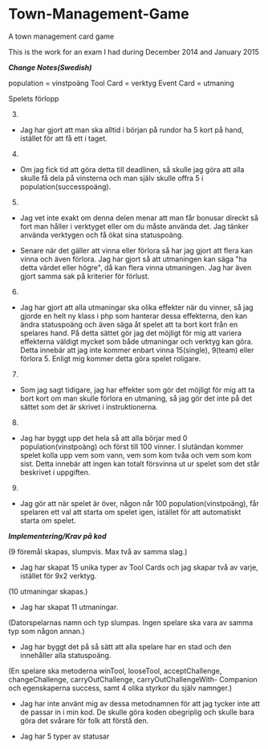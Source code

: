 # Town-Management-Game
A town management card game

This is the work for an exam I had during December 2014 and January 2015

***Change Notes(Swedish)***

population = vinstpoäng
Tool Card = verktyg
Event Card = utmaning

Spelets förlopp

3) 
* Jag har gjort att man ska alltid i början på rundor ha 5 kort på hand, istället för att få ett i taget.

4) 
* Om jag fick tid att göra detta till deadlinen, så skulle jag göra att alla skulle få dela på vinsterna och man själv skulle offra 5 i population(successpoäng).

5) 
* Jag vet inte exakt om denna delen menar att man får bonusar direckt så fort man håller i verktyget eller om du måste använda det. Jag tänker använda verktygen och få ökat sina statuspoäng.

* Senare när det gäller att vinna eller förlora så har jag gjort att flera kan vinna och även förlora. Jag har gjort så att utmaningen kan säga "ha detta värdet eller högre", då kan flera vinna utmaningen. Jag har även gjort samma sak på kriterier för förlust.

6)
* Jag har gjort att alla utmaningar ska olika effekter när du vinner, så jag gjorde en helt ny klass i php som hanterar dessa effekterna, den kan ändra statuspoäng och även säga åt spelet att ta bort kort från en spelares hand. På detta sättet gör jag det möjligt för mig att variera effekterna väldigt mycket som både utmaningar och verktyg kan göra. Detta innebär att jag inte kommer enbart vinna 15(single), 9(team) eller förlora 5. Enligt mig kommer detta göra spelet roligare.

7)
* Som jag sagt tidigare, jag har effekter som gör det möjligt för mig att ta bort kort om man skulle förlora en utmaning, så jag gör det inte på det sättet som det är skrivet i instruktionerna.

8)
* Jag har byggt upp det hela så att alla börjar med 0 population(vinstpoäng) och först till 100 vinner. I slutändan kommer spelet kolla upp vem som vann, vem som kom tvåa och vem som kom sist. Detta innebär att ingen kan totalt försvinna ut ur spelet som det står beskrivet i uppgiften.

9)
* Jag gör att när spelet är över, någon når 100 population(vinstpoäng), får spelaren ett val att starta om spelet igen, istället för att automatiskt starta om spelet.


***Implementering/Krav på kod***

(9 föremål skapas, slumpvis. Max två av samma slag.)
* Jag har skapat 15 unika typer av Tool Cards och jag skapar två av varje, istället för 9x2 verktyg.

(10 utmaningar skapas.)
* Jag har skapat 11 utmaningar.

(Datorspelarnas namn och typ slumpas. Ingen spelare ska vara av samma
typ som någon annan.)
* Jag har byggt det på så sätt att alla spelare har en stad och den innehåller alla statuspoäng.

(En spelare ska metoderna winTool, looseTool, acceptChallenge,
changeChallenge, carryOutChallenge, carryOutChallengeWith-
Companion och egenskaperna success, samt 4 olika styrkor du själv
namnger.)

* Jag har inte använt mig av dessa metodnamnen för att jag tycker inte att de passar in i min kod. De skulle göra koden obegriplig och skulle bara göra det svårare för folk att förstå den.

* Jag har 5 typer av statusar

